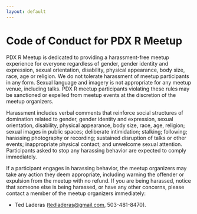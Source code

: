 ```yaml
---
layout: default
---
```


# Code of Conduct for PDX R Meetup

PDX R Meetup is dedicated to providing a harassment-free meetup experience for everyone regardless of gender, gender identity and expression, sexual orientation, disability, physical appearance, body size, race, age or religion. We do not tolerate harassment of meetup participants in any form. Sexual language and imagery is not appropriate for any meetup venue, including talks. PDX R meetup participants violating these rules may be sanctioned or expelled from meetup events at the discretion of the meetup organizers.

Harassment includes verbal comments that reinforce social structures of domination related to gender, gender identity and expression, sexual orientation, disability, physical appearance, body size, race, age, religion; sexual images in public spaces; deliberate intimidation; stalking; following; harassing photography or recording; sustained disruption of talks or other events; inappropriate physical contact; and unwelcome sexual attention. Participants asked to stop any harassing behavior are expected to comply immediately.

If a participant engages in harassing behavior, the meetup organizers may take any action they deem appropriate, including warning the offender or expulsion from the meetup with no refund. If you are being harassed, notice that someone else is being harassed, or have any other concerns, please contact a member of the meetup organizers immediately: 

- Ted Laderas (tedladeras@gmail.com, 503-481-8470).
